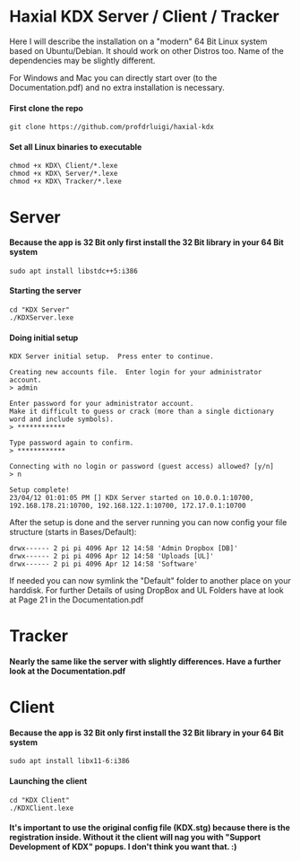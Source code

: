 # Haxial KDX Server / Client / Tracker

Here I will describe the installation on a "modern" 64 Bit Linux system based on Ubuntu/Debian. It should work on other Distros too. Name of the dependencies may be slightly different.

For Windows and Mac you can directly start over (to the Documentation.pdf) and no extra installation is necessary.

#### First clone the repo ####
        
    git clone https://github.com/profdrluigi/haxial-kdx

#### Set all Linux binaries to executable ####
    
    chmod +x KDX\ Client/*.lexe
    chmod +x KDX\ Server/*.lexe
    chmod +x KDX\ Tracker/*.lexe

# Server

#### Because the app is 32 Bit only first install the 32 Bit library in your 64 Bit system ####
    sudo apt install libstdc++5:i386

#### Starting the server ####
    cd "KDX Server"
    ./KDXServer.lexe
    
#### Doing initial setup ####
    KDX Server initial setup.  Press enter to continue.
    
    Creating new accounts file.  Enter login for your administrator account.
    > admin
    
    Enter password for your administrator account.
    Make it difficult to guess or crack (more than a single dictionary word and include symbols).
    > ************

    Type password again to confirm.
    > ************

    Connecting with no login or password (guest access) allowed? [y/n]
    > n

    Setup complete!
    23/04/12 01:01:05 PM [] KDX Server started on 10.0.0.1:10700, 192.168.178.21:10700, 192.168.122.1:10700, 172.17.0.1:10700
    
After the setup is done and the server running you can now config your file structure (starts in Bases/Default):    
    
    drwx------ 2 pi pi 4096 Apr 12 14:58 'Admin Dropbox [DB]'
    drwx------ 2 pi pi 4096 Apr 12 14:58 'Uploads [UL]'
    drwx------ 2 pi pi 4096 Apr 12 14:58 'Software'

If needed you can now symlink the "Default" folder to another place on your harddisk. For further Details of using DropBox and UL Folders have at look at Page 21 in the Documentation.pdf

# Tracker
#### Nearly the same like the server with slightly differences. Have a further look at the Documentation.pdf ####

# Client
#### Because the app is 32 Bit only first install the 32 Bit library in your 64 Bit system ####
   
    sudo apt install libx11-6:i386
#### Launching the client ####
    cd "KDX Client"
    ./KDXClient.lexe
#### It's important to use the original config file (KDX.stg) because there is the registration inside. Without it the client will nag you with "Support Development of KDX" popups. I don't think you want that. :)
